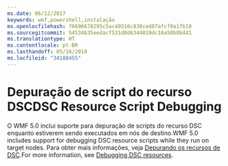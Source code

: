```yaml
---
ms.date: 06/12/2017
keywords: wmf,powershell,instalação
ms.openlocfilehash: 76696678295c5ac49516c830ced87afcf0a1fb10
ms.sourcegitcommit: 54534635eedacf531d8d6344019dc16a50b8b441
ms.translationtype: HT
ms.contentlocale: pt-BR
ms.lasthandoff: 05/16/2018
ms.locfileid: "34188455"
---
```

# <a name="dsc-resource-script-debugging"></a><span data-ttu-id="c77c7-102">Depuração de script do recurso DSC</span><span class="sxs-lookup"><span data-stu-id="c77c7-102">DSC Resource Script Debugging</span></span>

<span data-ttu-id="c77c7-103">O WMF 5.0 inclui suporte para depuração de scripts do recurso DSC enquanto estiverem sendo executados em nós de destino.</span><span class="sxs-lookup"><span data-stu-id="c77c7-103">WMF 5.0 includes support for debugging DSC resource scripts while they run on target nodes.</span></span>
<span data-ttu-id="c77c7-104">Para obter mais informações, veja [Depurando os recursos de DSC](https://msdn.microsoft.com/powershell/dsc/debugresource).</span><span class="sxs-lookup"><span data-stu-id="c77c7-104">For more information, see [Debugging DSC resources](https://msdn.microsoft.com/powershell/dsc/debugresource).</span></span>
